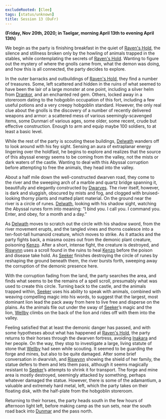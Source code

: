 ```yaml
---
excludeRooted: [Clee]
tags: [status/unknown]
title: Session 13 (DuFr)
---
```



**(Friday, Nov 20th, 2020; in Taelgar, morning April 13th to evening April 13th)**

We begin as the party is finishing breakfast in the quiet of [Raven's Hold](<../../../gazetteer/greater-dunmar/dunmari-basin/raven-s-hold.md>), the silence and stillness broken only by the howling of animals trapped in the stables, while contemplating the secrets of [Raven's Hold](<../../../gazetteer/greater-dunmar/dunmari-basin/raven-s-hold.md>). Wanting to figure out the mystery of where the gnolls came from, what the demon was doing, and how this is all connected, the party decides to explore.

In the outer barracks and outbuildings of [Raven's Hold](<../../../gazetteer/greater-dunmar/dunmari-basin/raven-s-hold.md>), they find a number of treasures. Some, left scattered and hidden in the ruins of what seemed to have been the lair of a large monster at one point, including a silver helm from [Drankor](<../../../history/drankorian-era/drankor.md>), and an enchanted red gem. Others, locked away in a storeroom dating to the hobgoblin occupation of this fort, including a few useful potions and a very creepy hobgoblin standard. However, the only real clue about the gnolls is the discovery of a number of recently delivered weapons and armor: a scattered mess of various seemingly-scavenged items, some Dunmari of various ages, some older, some recent, crude but effective construction. Enough to arm and equip maybe 100 soldiers, to at least a basic level. 

While the rest of the party is scouting these buildings, [Delwath](<../../../people/pcs/dunmar-fellowship/delwath.md>) wanders off to look around with his fey sight. Sensing an aura of extraplanar energy lingering over the holdfast, he begins to explore and realizes that the source of this abyssal energy seems to be coming from the valley, not the mists or dark waters of the castle. Wanting to deal with this Abyssal corruption before attempting to free the animals, they head into the valley.

About a half mile down the well-constructed dwarven road, they come to the river and the sweeping arch of a marble and quartz bridge spanning it, beautifully and elegantly constructed by [Dwarves](<../../../species/children-of-the-embodied-gods/dwarves/dwarves.md>). The river itself, however, is dark and sluggish, obscured by mists and fog, and clogged with bruised-looking thorny plants and matted plant material. On the ground near the river is a circle of runes. [Delwath](<../../../people/pcs/dunmar-fellowship/delwath.md>), looking with his shadow sight, watching the Abyssal runes form into meaning: “I bind you. I call you. I command you. Enter, and obey, for a month and a day." 

As [Delwath](<../../../people/pcs/dunmar-fellowship/delwath.md>) moves to scratch out the circle with his shadow sword, from the river movement erupts, and the tangled vines and thorns coalesce into a ten-foot-tall humanoid creature, which moves to strike. As it attacks and the party fights back, a miasma oozes out from the demonic plant creature, poisoning [Kenzo](<../../../people/pcs/dunmar-fellowship/kenzo.md>). After a short, intense fight, the creature is destroyed, and [Riswynn](<../../../people/pcs/dunmar-fellowship/riswynn.md>) uses a scroll found in the ruins to heal [Kenzo](<../../../people/pcs/dunmar-fellowship/kenzo.md>) before the poison and disease take hold. As [Seeker](<../../../people/pcs/dunmar-fellowship/seeker.md>) finishes destroying the circle of runes by reshaping the ground beneath them, the river bursts forth, sweeping away the corruption of the demonic presence here. 

With the corruption fading from the land, the party searches the area, and finds what seems to be the remains of a spell scroll, presumably what was used to create this circle. Turning back to the castle, and the animals trapped within, [Seeker](<../../../people/pcs/dunmar-fellowship/seeker.md>) uses his ability to speak with animals, combined with weaving compelling magic into his words, to suggest that the largest, most dominant lion lead the pack away from here to live free and disperse on the plains. As the animals file out under the sway of [Seeker](<../../../people/pcs/dunmar-fellowship/seeker.md>)’s magic and the lion, [Wellby](<../../../people/pcs/dunmar-fellowship/wellby.md>) climbs on the back of the lion and rides off with them into the valley.

Feeling satisfied that at least the demonic danger has passed, and with some hypotheses about what has happened at [Raven's Hold](<../../../gazetteer/greater-dunmar/dunmari-basin/raven-s-hold.md>), the party returns to their horses through the dwarven fortress, avoiding [Inakara](<../../../people/other-nonhumans/inakara.md>) and her people. On the way, they stop to investigate a large, living statute of stone that [Wellby](<../../../people/pcs/dunmar-fellowship/wellby.md>) had seen while scouting. It seemed to be guarding the forge and mines, but also to be quite damaged. After some brief conversation in dwarvish, and [Riswynn](<../../../people/pcs/dunmar-fellowship/riswynn.md>) showing the shield of her family, the statue defers to them and lets them pass, although it seems magically resistant to [Seeker](<../../../people/pcs/dunmar-fellowship/seeker.md>)’s attempts to shrink it for transport. The forge and mine area is mostly destroyed, seemingly attacked by something, perhaps whatever damaged the statue. However, there is some of the adamantium, a valuable and extremely hard metal, left, which the party takes on their floating disk, with the half-plate from the hobgoblin storeroom. 

Returning to their horses, the party heads south in the few hours of afternoon light left, before making camp as the sun sets, near the south road back into [Dunmar](<../../../gazetteer/greater-dunmar/realms/dunmar/dunmar.md>) and the pass north.